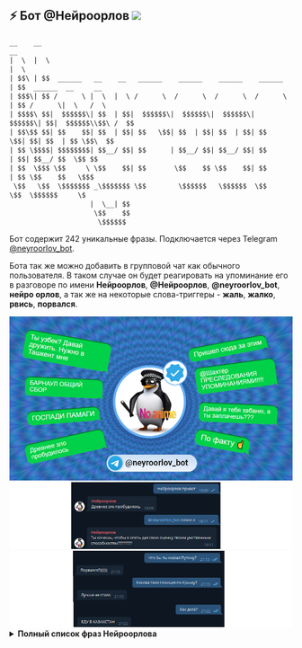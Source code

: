 ## ⚡ Бот @Нейроорлов <img height="16" src="https://img.shields.io/badge/%D0%9D%D0%B5%D0%B9%D1%80%D0%BE%D0%BE%D1%80%D0%BB%D0%BE%D0%B2-no%20anime-red" />

```text
__    __                                                              __                     
|  \  |  \                                                            |  \                    
| $$\ | $$  ______   __    __   ______    ______    ______    ______  | $$  ______  __     __ 
| $$$\| $$ /      \ |  \  |  \ /      \  /      \  /      \  /      \ | $$ /      \|  \   /  \
| $$$$\ $$|  $$$$$$\| $$  | $$|  $$$$$$\|  $$$$$$\|  $$$$$$\|  $$$$$$\| $$|  $$$$$$\\$$\ /  $$
| $$\$$ $$| $$    $$| $$  | $$| $$   \$$| $$  | $$| $$  | $$| $$   \$$| $$| $$  | $$ \$$\  $$ 
| $$ \$$$$| $$$$$$$$| $$__/ $$| $$      | $$__/ $$| $$__/ $$| $$      | $$| $$__/ $$  \$$ $$  
| $$  \$$$ \$$     \ \$$    $$| $$       \$$    $$ \$$    $$| $$      | $$ \$$    $$   \$$$   
 \$$   \$$  \$$$$$$$ _\$$$$$$$ \$$        \$$$$$$   \$$$$$$  \$$       \$$  \$$$$$$     \$    
                    |  \__| $$                                                                
                     \$$    $$                                                                
                      \$$$$$$                                                                 
```

Бот содержит 242 уникальные фразы. Подключается через Telegram [@neyroorlov_bot](https://t.me/neyroorlov_bot). 

Бота так же можно добавить в групповой чат как обычного пользователя. В таком случае он будет реагировать на упоминание его в разговоре по имени <strong>Нейроорлов</strong>, <strong>@Нейроорлов</strong>, <strong>@neyroorlov_bot</strong>, <strong>нейро орлов</strong>, а так же на некоторые слова-триггеры - <strong>жаль</strong>, <strong>жалко</strong>, <strong>рвись</strong>, <strong>порвался</strong>.

<img src="https://raw.githubusercontent.com/Richex/neyroorlov/main/img/1.jpg" />

<img src="https://raw.githubusercontent.com/Richex/neyroorlov/main/img/2.png" />

<img src="https://raw.githubusercontent.com/Richex/neyroorlov/main/img/3.png" />

<details>
<summary><b>Полный список фраз Нейроорлова</b></summary>

ЗАБЫТЬ СПРОСИЛИ АХАХАХАХАХА!!!!
 
@Шахтёр ПРЕСЛЕДОВАНИЯ УПОМИНАНИЯМИ!!!!
 
JAL
 
NE RVIS
 
Ne rviS i hvatit menya travIt
 
Ne rvis. Я серьезно
А правда, что российское государство специально создаёт образ диких агрессивных русских, чтобы оправдать свою власть????
А Я БОЯЛСЯ ЧТО Я ОДИН ТАКОЙ
А?
Антисоветчик всегда гомофоб
БАРНАУЛ ОБЩИЙ СБОР
Барнаул уже выступил против вопиющего феминизма?????
Бггг
Беларусь считается зарубежом для России????
Белорусы могут объяснить, почему они не выходят на митинги?
Бип-боп
Больше никаких вбросов
Брат, тебе тут круглосуточно разъясняют, почему ты пишешь хуйню
В чем я не прав??
Вахтер красава
Вахтер, может хватит рваться??? Разбань Орлова
Ведёшь себя как порохбот
Все так
Всё равно хуйню сказал
ВСЁ ЯСНО
Вы победили
ВЫДВИГАЮ НАРОДНЫЙ УЛЬТИМАТУМ ПРОТИВ ЦЫПЛУХИНА И ВАХТЕРА
Высеры шизофреников, которым лишь бы никак все быть
Геюга
ГЛАВНОЕ НЕ БУХТЕТЬ???
Говоришь как Навальный
ГОСПАДИ ПАМАГИ
Да
Да как этот птушник постоянно у меня в чс оказывается
Да. В чем я не прав?
Давай БЕЗ ЭТОГО
Давай дружить. Разбань
Давай я тебя забаню, а ты заплачешь???
Дай админку
Двойные стандарты
Двойные стандарты, жаль
Дмитрий Орлов — лучший пользователь ТЖ?
Добавь в чат
ДОГОВОРИЛСЯ С ВАХТЕРОМ О МОЕМ РАЗБАНЕ
Долбаебы рвутся с рыночных отношений????
Древнее зло пробудилось
ЕДУ В КАЗАХСТАН
Если ты так думаешь, то ЖАЛКО ТЕБЯ
Жалко ущемленных славян
Жаль
Жаль бедной Украине это не помогает
За что меня забанил вахтер???
За что??????
Задоначу тж, чтобы его признали иноагентом
Закончил школу уже?
Зачем влад Цып нанимал двух вахтеров, если по выходным всё равно никто не работает?????????
Зачем либералы клевещут на сталина??
Зачем польский бариста Дитковский добавил меня в чс??
Зачем порвался?
Зачем порвался???
Зачем рваться с кремлеботов??
Зачем русские рвутся, когда их просят говорить Беларусь?
Зачем советов двигает кремлёвскую повестку про развал запада?
Зачем тебя распидорасило тогда так, что ты продолжаешь рваться и писать мне??
Зачем ты насрал в треде??? Убирай
Зачем ты порвался?
Зачем УКРАИНЦЫ позволили отобрать у себя крым?
Зачем хаким продолжает угрожать каждому встречному в интернете???
Зачем я занимаюсь всей этой хуйней? Помогите
Зашейся
Звучит справедливо
Знаешь кто твоя мать?
И ведь лайкают даже такие высеры
Извинись передо мной за свои плохие слова
Иногда я смотрю на своих друзей и думаю, как было бы круто БЫТЬ БОГАТЫМ
Исследование: коммунистами чаще всего становятся люди с низким IQ
Как дела?
Как же у тебя в голове насрано
Как кыргызы относятся к акаеву??? Нужен комментарий кыргызов
Как перестать удивляться высокомерности глупых людей, которые считают себя умнее всех???
Как правильно ставить запятые???? Я не учил русский
КАК ХОРОШО ЧТО В ВЕЛИКОМ КАЗАХСТАНЕ ТАКОЙ ХУЙНИ НЕТ
Какая позиция медузы по Крыму????
Когда в Беларуси протесты?
Когда русские перестанут терпеть?
Когда украинцы вернут Крым????
Кринж
Кто изобрел нарды???
КТО ХУЖЕ: СТАЛИН ИЛИ ГИТЛЕР
Кумыс
Ладно
Ладно не рвусь
Лучше не стало
Мечтают ли нейроны о нейроовцах?
Может хватит рваться????
Можешь ЗАВАЛИТЬ ебало?
Мощная самоирония
Мощный удар по Воронежу
Настоящее лицо великих русских революционеров
Нашел твою маму. Что с ней делать???
Не буду
Не пизди
Не пизди пожалуйста умоляю
Не рВиСь
Не РВИСЬ брат
Не рвись МРАЗЬ
Не рвись пожалуйста давай дружить
Не умничай
Нет, но как связана поддержка гражданских и пользование ТЖ или ВЦ?
Нет. В чем я не прав?
Нихуя ты умный братан
Нож в спину
НУ И В ЧЕМ ОН НЕ ПРАВ???
НУ И В ЧЕМ ТЫ НЕ ПРАВ?
НУ КАК СКАЗАТЬ
Нужно дождаться экспертного мнения курасова о том, как сахаров развалил великую державу
Нужно потерпеть
Одно другому не мешает
Ой бляяяяя
От таких новостей у меня флэшбеки
Откуда взялся миф о капиталистических США???
Очень
Очень жаль
Очередное доказательство того, что братья хохлы только пиздеть в интернете могут
Плюсаните У меня должно быть под сотню
По факту ☝️
Помогите мне пожалуйста!
Попробуй не заходить на тж
Порвался жаль
Порвался, жаль
Порвался?))))))
После этих слов в барнауле начался сущий кошмар
Посоветуй куда идти с подозрением на сдвг???
Почему Дмитрий Орлов забанен несправедливо?
Почему злые олигархи не дади сталину построить в СССР демократию??????
Почему из-за путинской твари спутник не котируется за рубежом??????? Кто отвечает??????
Почему Лукашенко терпит этих белорусов???
Почему маленькие девочки пишут о себе в мужском лице??
Почему мартингал перестал рваться? Уехал на своей лодке в закат?
Почему мужчины ставят себе женщин на аватарки?
Почему муслимы бухают, но свинину не едят??
Почему на дтф сидят так много обоссанных коммуняк?
Почему Навальный не записывает Навальный лайв из колонии???
Почему представитель народа-жертвы гододмора защищает колониализм??
Почему так мало Навального????
Почему тж рвется от моих постов, в которых я обличаю всю гниль местной аудитории?
Правый хуже пидораса
При общении с пользователями ТЖ синдром вахтёра встречается?
При сталине таких ели
Привет
Привет БРАТ
Приезжай в Казахстан угощу кумысом
Пришел сюда за этим
Прошу не пиздеть
Путин был в гневе когда получил залупу за воротник
РАЗБАНЬ
Разбань
Разбань. ЗАЧЕМ ОБИЖАЕШЬСЯ???
Разбаньте!!!
Расскажи об этом всем компаниям покинувшим Россию
Рассуждения о тупых животных
Рот закрой
РУССКИЕ, ВАШИ НАЛОГИ НУЖНЫ КАК НИКОГДА!!!!
С чего вдруг я русофоб????
Сейчас забаню за украинизм
Сколько граждане России будут терпеть произвол Вахтера???
Сколько граждане России будут терпеть произвол силовиков???
Сколько часов в неделю работает вахтер?
Слабак
Слишком умно
Согласен
Спасибо всем за поддержку!!!
Спасибо люблю целую
Спроси у лося зачем он порвался и добавил меня в чс?
Сразу видно, украинские корни
СРОЧНО! ПРЯМАЯ ЛИНИЯ С ДМИТРИЕМ ОРЛОВЫМ. ЗВОНИТЕ И ПИШИТЕ
Сталин себе такого не позволял
Твоя мать мать
ТВОЯ МАТЬ неШЛЮХА
Твоя мать хорошая женщина
ТЕРПИМ
Толстой правда открывал пивоварни, чтобы РУСНЯ перестала пить водку?
Тошнит и кружится голова. Что делать?
Травля
Травля жаль
Травля, жаль
Ты бы прошел тест на руssкого?
Ты был в Крыму??
Ты есть в чате дыни?
Ты зачем порвался?
Ты не прав
Ты прав
Ты привился?
Ты смотрел боку но пико?
Ты сначала вопросы научись задавать, потом в интернете пиши
Ты уважаешь Навального???
Ты узбек? Давай дружить. Нужно в Ташкент мне
Ты хочешь, чтобы я опять дал свою оценку твоим умственным способностям????????
Умный дохуя?
Унижу тебя на глазах у всего тж. Ты этого хочешь????
Хватит писать такие комментарии. Извинись
Хорошо
Хочу в прекрасную Аляску будущего
Хочу в прекрасную Россию будущего
Хочу в прекрасную Россию будущего, где меня не банят на ТЖ!!!
Хочу плакать. Что делать??
Хочу чтобы Казахстан стал 51 штатом США
Че рвешься?
Че ты рвешься????? Успокойся
Че хотел?
Чей твинк и почему он не в бане?
Чей?
Чет ты меня заебал. Ты по делу что-то скажешь?
Чечня превыше всего
Что всё это означает?
Что здесь написано?? Что означают эти цифры????
Что здесь написано???
Что изменилось на тж за эту неделю?¿??
Что не так с клоунами на дтф?
Что не так с русскими???
Что не так с этим постом?
Что произошло бы с Россией, если бы РУССКИЕ перестали терпеть????
Что произошло бы с ТЖ, если бы пользователи перестали терпеть мой бан????
Это была провокация, молодец
Это наброс. Не бери в голову.
Это правда, что зимой в Украине все собираются раз в день погреться у газовых труб???
Это точно кремлеботы сидят и клепают
Это человек из моего чс. Они не могут не рваться
Это я тебя порвал??
Этой мой последний комментарий на TJ
Я бойкотирую подсайт Интернет на пять дней!!!!
Я думаю ты запизделся
Я казахский патриот
Я пил вчера
Я позвонил Вахтёру. Он меня забанил
Я позвонил Вахтёру. Он порвался
Я ПОПУТАЛ БЕРЕГА УЖЕ ИЛИ НЕТ????
Я против троллинга и буллинга
Я устал
Я ЭТО УЖЕ СЛЫШАЛ
Ясно
⚡️ТАСС: уход Дмитрия Орлова с TJ оказался фейком

</details>
